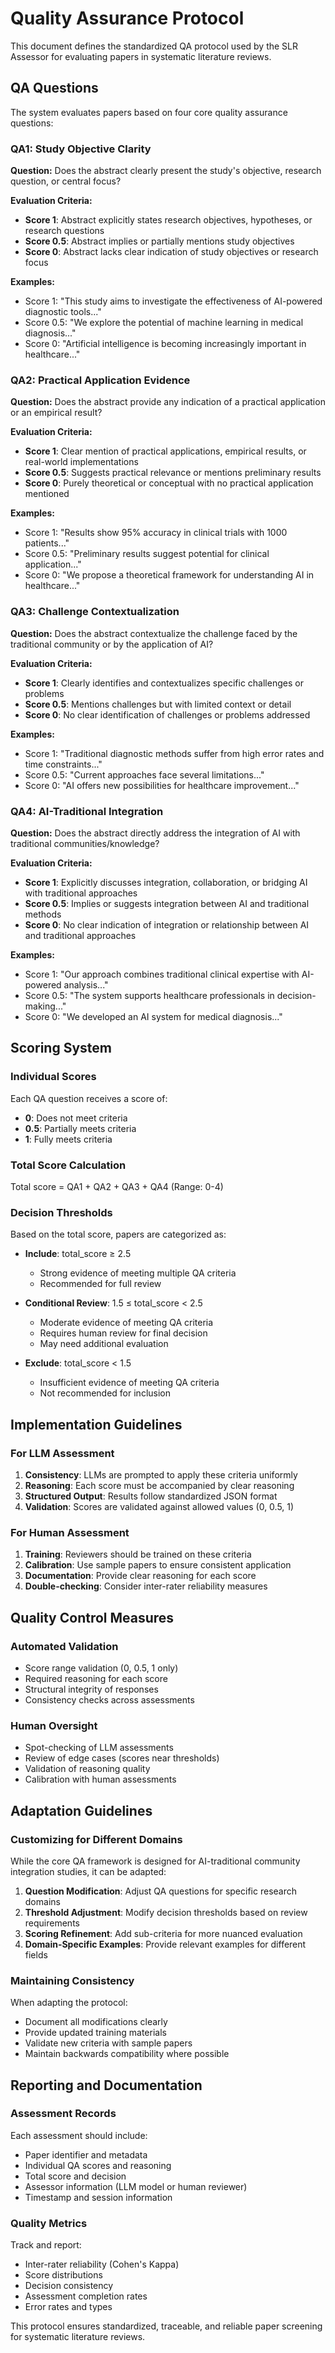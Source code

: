 # Quality Assurance Protocol

This document defines the standardized QA protocol used by the SLR Assessor for evaluating papers in systematic literature reviews.

## QA Questions

The system evaluates papers based on four core quality assurance questions:

### QA1: Study Objective Clarity
**Question:** Does the abstract clearly present the study's objective, research question, or central focus?

**Evaluation Criteria:**
- **Score 1**: Abstract explicitly states research objectives, hypotheses, or research questions
- **Score 0.5**: Abstract implies or partially mentions study objectives
- **Score 0**: Abstract lacks clear indication of study objectives or research focus

**Examples:**
- Score 1: "This study aims to investigate the effectiveness of AI-powered diagnostic tools..."
- Score 0.5: "We explore the potential of machine learning in medical diagnosis..."
- Score 0: "Artificial intelligence is becoming increasingly important in healthcare..."

### QA2: Practical Application Evidence
**Question:** Does the abstract provide any indication of a practical application or an empirical result?

**Evaluation Criteria:**
- **Score 1**: Clear mention of practical applications, empirical results, or real-world implementations
- **Score 0.5**: Suggests practical relevance or mentions preliminary results
- **Score 0**: Purely theoretical or conceptual with no practical application mentioned

**Examples:**
- Score 1: "Results show 95% accuracy in clinical trials with 1000 patients..."
- Score 0.5: "Preliminary results suggest potential for clinical application..."
- Score 0: "We propose a theoretical framework for understanding AI in healthcare..."

### QA3: Challenge Contextualization
**Question:** Does the abstract contextualize the challenge faced by the traditional community or by the application of AI?

**Evaluation Criteria:**
- **Score 1**: Clearly identifies and contextualizes specific challenges or problems
- **Score 0.5**: Mentions challenges but with limited context or detail
- **Score 0**: No clear identification of challenges or problems addressed

**Examples:**
- Score 1: "Traditional diagnostic methods suffer from high error rates and time constraints..."
- Score 0.5: "Current approaches face several limitations..."
- Score 0: "AI offers new possibilities for healthcare improvement..."

### QA4: AI-Traditional Integration
**Question:** Does the abstract directly address the integration of AI with traditional communities/knowledge?

**Evaluation Criteria:**
- **Score 1**: Explicitly discusses integration, collaboration, or bridging AI with traditional approaches
- **Score 0.5**: Implies or suggests integration between AI and traditional methods
- **Score 0**: No clear indication of integration or relationship between AI and traditional approaches

**Examples:**
- Score 1: "Our approach combines traditional clinical expertise with AI-powered analysis..."
- Score 0.5: "The system supports healthcare professionals in decision-making..."
- Score 0: "We developed an AI system for medical diagnosis..."

## Scoring System

### Individual Scores
Each QA question receives a score of:
- **0**: Does not meet criteria
- **0.5**: Partially meets criteria
- **1**: Fully meets criteria

### Total Score Calculation
Total score = QA1 + QA2 + QA3 + QA4 (Range: 0-4)

### Decision Thresholds

Based on the total score, papers are categorized as:

- **Include**: total_score ≥ 2.5
  - Strong evidence of meeting multiple QA criteria
  - Recommended for full review
  
- **Conditional Review**: 1.5 ≤ total_score < 2.5
  - Moderate evidence of meeting QA criteria
  - Requires human review for final decision
  - May need additional evaluation
  
- **Exclude**: total_score < 1.5
  - Insufficient evidence of meeting QA criteria
  - Not recommended for inclusion

## Implementation Guidelines

### For LLM Assessment
1. **Consistency**: LLMs are prompted to apply these criteria uniformly
2. **Reasoning**: Each score must be accompanied by clear reasoning
3. **Structured Output**: Results follow standardized JSON format
4. **Validation**: Scores are validated against allowed values (0, 0.5, 1)

### For Human Assessment
1. **Training**: Reviewers should be trained on these criteria
2. **Calibration**: Use sample papers to ensure consistent application
3. **Documentation**: Provide clear reasoning for each score
4. **Double-checking**: Consider inter-rater reliability measures

## Quality Control Measures

### Automated Validation
- Score range validation (0, 0.5, 1 only)
- Required reasoning for each score
- Structural integrity of responses
- Consistency checks across assessments

### Human Oversight
- Spot-checking of LLM assessments
- Review of edge cases (scores near thresholds)
- Validation of reasoning quality
- Calibration with human assessments

## Adaptation Guidelines

### Customizing for Different Domains
While the core QA framework is designed for AI-traditional community integration studies, it can be adapted:

1. **Question Modification**: Adjust QA questions for specific research domains
2. **Threshold Adjustment**: Modify decision thresholds based on review requirements
3. **Scoring Refinement**: Add sub-criteria for more nuanced evaluation
4. **Domain-Specific Examples**: Provide relevant examples for different fields

### Maintaining Consistency
When adapting the protocol:
- Document all modifications clearly
- Provide updated training materials
- Validate new criteria with sample papers
- Maintain backwards compatibility where possible

## Reporting and Documentation

### Assessment Records
Each assessment should include:
- Paper identifier and metadata
- Individual QA scores and reasoning
- Total score and decision
- Assessor information (LLM model or human reviewer)
- Timestamp and session information

### Quality Metrics
Track and report:
- Inter-rater reliability (Cohen's Kappa)
- Score distributions
- Decision consistency
- Assessment completion rates
- Error rates and types

This protocol ensures standardized, traceable, and reliable paper screening for systematic literature reviews.
